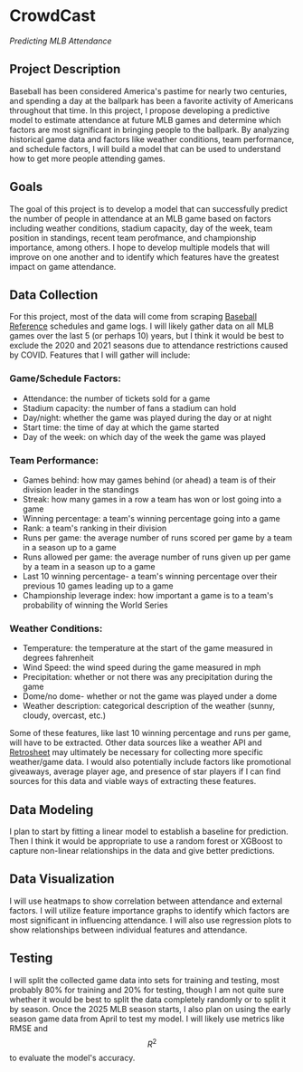 # CrowdCast
*Predicting MLB Attendance*

## Project Description

Baseball has been considered America's pastime for nearly two centuries, and spending a day at the ballpark has been a favorite activity of Americans throughout that time. In this project, I propose developing a predictive model to estimate attendance at future MLB games and determine which factors are most significant in bringing people to the ballpark. By analyzing historical game data and factors like weather conditions, team performance, and schedule factors, I will build a model that can be used to understand how to get more people attending games.

## Goals

The goal of this project is to develop a model that can successfully predict the number of people in attendance at an MLB game based on factors including weather conditions, stadium capacity, day of the week, team position in standings, recent team perofmance, and championship importance, among others. I hope to develop multiple models that will improve on one another and to identify which features have the greatest impact on game attendance.

## Data Collection

For this project, most of the data will come from scraping [Baseball Reference](https://www.baseball-reference.com/) schedules and game logs. I will likely gather data on all MLB games over the last 5 (or perhaps 10) years, but I think it would be best to exclude the 2020 and 2021 seasons due to attendance restrictions caused by COVID. Features that I will gather will include:
### Game/Schedule Factors:
- Attendance: the number of tickets sold for a game
- Stadium capacity: the number of fans a stadium can hold
- Day/night: whether the game was played during the day or at night
- Start time: the time of day at which the game started
- Day of the week: on which day of the week the game was played
### Team Performance:
- Games behind: how may games behind (or ahead) a team is of their division leader in the standings
- Streak: how many games in a row a team has won or lost going into a game
- Winning percentage: a team's winning percentage going into a game
- Rank: a team's ranking in their division
- Runs per game: the average number of runs scored per game by a team in a season up to a game
- Runs allowed per game: the average number of runs given up per game by a team in a season up to a game
- Last 10 winning percentage- a team's winning percentage over their previous 10 games leading up to a game
- Championship leverage index: how important a game is to a team's probability of winning the World Series
### Weather Conditions:
- Temperature: the temperature at the start of the game measured in degrees fahrenheit
- Wind Speed: the wind speed during the game measured in mph
- Precipitation: whether or not there was any precipitation during the game
- Dome/no dome- whether or not the game was played under a dome
- Weather description: categorical description of the weather (sunny, cloudy, overcast, etc.)

Some of these features, like last 10 winning percentage and runs per game, will have to be extracted. Other data sources like a weather API and [Retrosheet](https://www.retrosheet.org/) may ultimately be necessary for collecting more specific weather/game data. I would also potentially include factors like promotional giveaways, average player age, and presence of star players if I can find sources for this data and viable ways of extracting these features.

## Data Modeling

I plan to start by fitting a linear model to establish a baseline for prediction. Then I think it would be appropriate to use a random forest or XGBoost to capture non-linear relationships in the data and give better predictions.

## Data Visualization

I will use heatmaps to show correlation between attendance and external factors. I will utilize feature importance graphs to identify which factors are most significant in influencing attendance. I will also use regression plots to show relationships between individual features and attendance.

## Testing

I will split the collected game data into sets for training and testing, most probably 80% for training and 20% for testing, though I am not quite sure whether it would be best to split the data completely randomly or to split it by season. Once the 2025 MLB season starts, I also plan on using the early season game data from April to test my model. I will likely use metrics like RMSE and $$R^2$$ to evaluate the model's accuracy.
